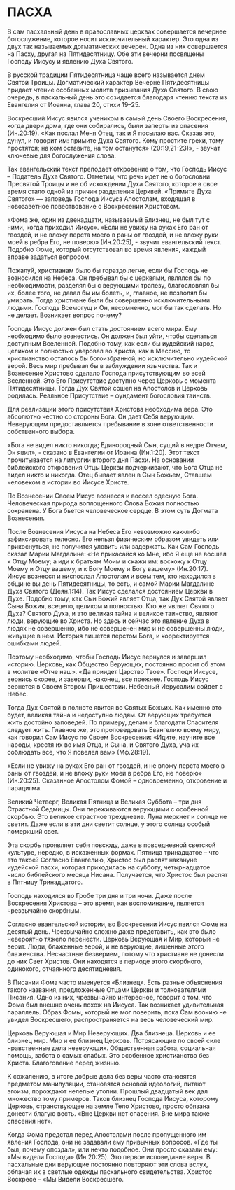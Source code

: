 # ПАСХА

В сам пасхальный день в православных церквах совершается вечернее богослужение, которое носит исключительный характер. Это одна из двух так называемых догматических вечерен. Одна из них совершается на Пасху, другая на Пятидесятницу. Обе эти вечерни посвящены Господу Иисусу и явлению Духа Святого.

В русской традиции Пятидесятница чаще всего называется днем Святой Троицы. Догматический характер Вечерне Пятидесятницы придает чтение особенных молитв призывания Духа Святого. В свою очередь, в пасхальный день это созидается благодаря чтению текста из Евангелия от Иоанна, глава 20, стихи 19–25.

Воскресший Иисус явился учеником в самый день Своего Воскресения, когда двери дома, где они собирались, были заперты из опасения (Ин.20:19). «Как послал Меня Отец, так и Я посылаю вас. Сказав это, дунул, и говорит им: примите Духа Святого. Кому простите грехи, тому простятся; на ком оставите, на том останутся» (20:19,21-23)», - звучат ключевые для богослужения слова.

Так евангельский текст преподает откровение о том, что Господь Иисус – Податель Духа Святого. Отметим, что речь идет не о богословии Пресвятой Троицы и не об исхождении Духа Святого, которое в свое время стало одной из причин разделения Церквей. «Примите Духа Святого» — заповедь Господа Иисуса Апостолам, входящая в новозаветное повествование о Воскресении Христовом.

«Фома же, один из двенадцати, называемый Близнец, не был тут с ними, когда приходил Иисус». «Если не увижу на руках Его ран от гвоздей, и не вложу перста моего в раны от гвоздей, и не вложу руки моей в ребра Его, не поверю» (Ин.20:25), - звучит евангельский текст. Подобно Фоме, который отсутствовал во время явления, каждый вправе задаться вопросом.

Пожалуй, христианам было бы гораздо легче, если бы Господь не возносился на Небеса. Он пребывал бы с церквями, являлся бы по необходимости, разделял бы с верующими трапезу, благословлял бы их, более того, не давал бы им болеть, и, главное, не позволял бы умирать. Тогда христиане были бы совершенно исключительными людьми. Господь Всемогущ и Он, несомненно, мог бы так сделать. Но не делает. Возникает вопрос почему?

Господь Иисус должен был стать достоянием всего мира. Ему необходимо было вознестись. Он должен был уйти, чтобы сделаться доступным Вселенной. Подобно тому, как если бы иудейский народ целиком и полностью уверовал во Христа, как в Мессию, то христианство осталось бы богоизбранной, но исключительно иудейской верой. Весь мир пребывал бы в заблуждении язычества. Так и Вознесение Христово сделало Господа присутствующим во всей Вселенной. Это Его Присутствие доступно через Церковь с момента Пятидесятницы. Тогда Дух Святой сошел на Апостолов и Церковь родилась. Реальное Присутствие – фундамент богословия таинств.

Для реализации этого присутствия Христова необходима вера. Это абсолютно честно со стороны Бога. Он дает Себя верующим. Неверующим предоставляется пребывание в зоне ответственности собственного выбора.

«Бога не видел никто никогда; Единородный Сын, сущий в недре Отчем, Он явил», - сказано в Евангелии от Иоанна (Ин.1:20). Этот текст прочитывается на литургии второго дня Пасхи. На основании библейского откровения Отцы Церкви подчеркивают, что Бога Отца не видел никто и никогда. Отец бывает явлен в Сын Божьем, Ставшем человеком в истории во Иисусе Христе.

По Вознесении Своем Иисус вознесся и воссел одесную Бога. Человеческая природа воплощенного Слова Божия полностью сохранена. У Бога бьется человеческое сердце. В этом суть Догмата Вознесения.

После Вознесения Иисуса на Небеса Его невозможно как-либо зафиксировать телесно. Его нельзя физическим образом увидеть или прикоснуться, не получится уловить или задержать. Как Сам Господь сказал Марии Магдалине: «Не прикасайся ко Мне, ибо Я еще не восшел к Отцу Моему; а иди к братьям Моим и скажи им: восхожу к Отцу Моему и Отцу вашему, и к Богу Моему и Богу вашему» (Ин.20:17). Иисус вознесся и ниспослал Апостолам и всем тем, кто находился в общине вы день Пятидесятницы, то есть, и самой Марии Магдалине Духа Святого (Деян.1:14). Так Иисус сделался достоянием Церкви в Духе. Подобно тому, как Сын Божий являет Отца, так Дух Святой являет Сына Божия, всецело, целиком и полностью. Кто же являет Святого Духа? Святого Духа, и это великая тайна и великое таинство, являют люди, верующие во Христа. Но здесь и сейчас это явление Духа в людях не совершенно, ибо не совершенен мир и не совершенны люди, живущие в нем. История пишется перстом Бога, и корректируется ошибками людей.

Поэтому необходимо, чтобы Господь Иисус вернулся и завершил историю. Церковь, как Общество Верующих, постоянно просит об этом в молитве «Отче наш». «Да приидет Царство Твое». Господи Иисусе, вернись скорее, и заверши, наконец, все прежнее. Господь Иисус вернется в Своем Втором Пришествии. Небесный Иерусалим сойдет с Небес.

Тогда Дух Святой в полноте явится во Святых Божьих. Как именно это будет, великая тайна и недоступно людям. От верующих требуется жить достойно заповедей. По примеру, делам и благодати Спасителя следует жить. Главное же, это проповедовать Евангелию всему миру, как говорил Сам Иисус по Своем Воскресении: «Идите, научите все народы, крестя их во имя Отца, и Сына, и Святого Духа, уча их соблюдать все, что Я повелел вам» (Мф.28:19).

«Если не увижу на руках Его ран от гвоздей, и не вложу перста моего в раны от гвоздей, и не вложу руки моей в ребра Его, не поверю» (Ин.20:25). Сказанное Апостолом Фомой – одновременно, откровение и парадигма.

Великий Четверг, Великая Пятница и Великая Суббота – три дня Страстной Седмицы. Они переживаются верующими с особенной скорбью. Это великое страстное трехдневие. Луна меркнет и солнце не светит. Даже если в эти дни светит солнце, у этого солнца особый померкший свет.

Эта скорбь проявляет себя повсюду, даже в повседневной светской культуре, нередко, в искаженных формах. Пятница тринадцатое – что это такое? Согласно Евангелию, Христос был распят накануне иудейской пасхи, которая приходилась на субботу, четырнадцатое число библейского месяца Нисана. Получается, что Христос был распят в Пятницу Тринадцатого.

Господь находился во Гробе три дня и три ночи. Даже после Воскресения Христова – это время, как воспоминание, является чрезвычайно скорбным.

Cогласно евангельской истории, во Воскресении Иисус явился Фоме на десятый день. Чрезвычайно сложно даже представить, как это было невероятно тяжело перенести. Церковь Верующая и Мир, который не верит. Люди, блаженные верой, и не верующие, лишенные этого блаженства. Несчастные безверием, потому что христиане не донесли до них Свет Христов. Они находятся в периоде этого скорбного, одинокого, отчаянного десятидневия.

В Писании Фома часто именуется «Близнец». Есть разные объяснения такого названия, предложенные Отцами Церкви и толкователями Писания. Одно из них, чрезвычайно интересное, говорит о том, что Фома был внешне очень похож на Иисуса. Так возникает удивительная параллель. Образ Фомы, который не мог поверить, пока Сам воочию не увидел Воскресшего, распространяется на весь человеческий мир.

Церковь Верующая и Мир Неверующих. Два близнеца. Церковь и ее близнец мир. Мир и ее близнец Церковь. Потрясающие по своей силе нравственные дела неверующих. Общественная работа, социальная помощь, забота о самых слабых. Это особенное христианство без Христа. Благоговение перед жизнью.

К сожалению, в итоге добрые дела без веры часто становятся предметом манипуляции, становятся основой идеологий, питают эгоизм, порождают нелепые утопии. Прошлый двадцатый век дал множество тому примеров. Таков близнец Господа Иисуса, которому Церковь, странствующее на земле Тело Христово, просто обязана донести благую весть. «Вне Церкви нет спасения. Вне мира также спасения нет».

Когда Фома предстал перед Апостолами после пропущенного им явления Господа, они не задавали ему привычных вопросов. «Где ты был, почему опоздал», или нечто подобное. Они просто сказали ему: «Мы видели Господа» (Ин.20:25). Это первое исповедание веры. В пасхальные дни верующие постоянно повторяют эти слова вслух, облачая их в светлые одежды пасхального свидетельства. Христос Воскресе – «Мы Видели Воскресшего.
